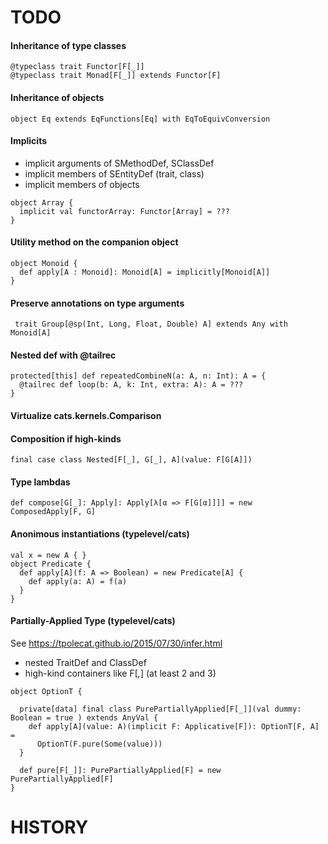 TODO
====

#### Inheritance of type classes
```
@typeclass trait Functor[F[_]]
@typeclass trait Monad[F[_]] extends Functor[F]
```

#### Inheritance of objects
```
object Eq extends EqFunctions[Eq] with EqToEquivConversion
```

#### Implicits
- implicit arguments of SMethodDef, SClassDef
- implicit members of SEntityDef (trait, class) 
- implicit members of objects
```
object Array { 
  implicit val functorArray: Functor[Array] = ???
}
```

#### Utility method on the companion object
```
object Monoid {
  def apply[A : Monoid]: Monoid[A] = implicitly[Monoid[A]]
}
```

#### Preserve annotations on type arguments 
``` trait Group[@sp(Int, Long, Float, Double) A] extends Any with Monoid[A]```

#### Nested def with @tailrec
```
protected[this] def repeatedCombineN(a: A, n: Int): A = {
  @tailrec def loop(b: A, k: Int, extra: A): A = ???
}
```
#### Virtualize cats.kernels.Comparison


#### Composition if high-kinds 
```
final case class Nested[F[_], G[_], A](value: F[G[A]])
```

#### Type lambdas 
```
def compose[G[_]: Apply]: Apply[λ[α => F[G[α]]]] = new ComposedApply[F, G] 
```

#### Anonimous instantiations (typelevel/cats)
```
val x = new A { }
object Predicate {
  def apply[A](f: A => Boolean) = new Predicate[A] {
    def apply(a: A) = f(a)
  }
}
```

#### Partially-Applied Type  (typelevel/cats)
See https://tpolecat.github.io/2015/07/30/infer.html
- nested TraitDef and ClassDef
- high-kind containers like F[_,_] (at least 2 and 3)

```
object OptionT {

  private[data] final class PurePartiallyApplied[F[_]](val dummy: Boolean = true ) extends AnyVal {
    def apply[A](value: A)(implicit F: Applicative[F]): OptionT[F, A] =
      OptionT(F.pure(Some(value)))
  }

  def pure[F[_]]: PurePartiallyApplied[F] = new PurePartiallyApplied[F]
}
```

HISTORY
=======
